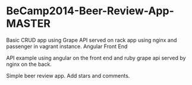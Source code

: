 # BeCamp2014-Beer-Review-App-MASTER
Basic CRUD app using Grape API served on rack app using nginx and passenger in vagrant instance. Angular Front End

API example using angular on the front end and ruby grape api served by nginx on the back.

Simple beer review app. Add stars and comments.
